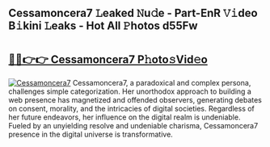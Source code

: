 ## Cessamoncera7 𝙻eaked 𝙽u𝚍e - Part-EnR 𝚅𝚒deo B𝚒kini 𝙻eaks - Hot All 𝙿hotos d55Fw

# <h2><a href="http://ld0hlbv.urlbe.top/?page=Cessamoncera7">🔗🔗👉👉 Cessamoncera7 P𝚑oto𝚜Vid𝚎o</a></h2>

[![Cessamoncera7](https://i.imgur.com/eBuTRDB.gif)](http://ld0hlbv.urlbe.top/?page=Cessamoncera7)
Cessamoncera7, a paradoxical and complex persona, challenges simple categorization. Her unorthodox approach to building a web presence has magnetized and offended observers, generating debates on consent, morality, and the intricacies of digital societies. Regardless of her future endeavors, her influence on the digital realm is undeniable. Fueled by an unyielding resolve and undeniable charisma, Cessamoncera7 presence in the digital universe is transformative.
